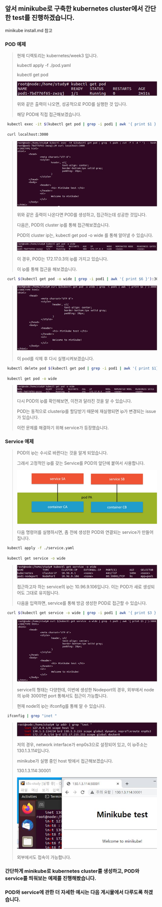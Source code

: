 ## 앞서 minikube로 구축한 kubernetes cluster에서 간단한 test를 진행하겠습니다.
   minikube install.md 참고

### POD 예제
>
> 현재 디렉토리는 kubernetes/week3 입니다.
>
> kubectl apply -f ./pod.yaml
>
> kubectl get pod
> 
> <img src="/images/minikube/17.JPG">
>
> 위와 같은 출력이 나오면, 성공적으로 POD를 실행한 것 입니다.
>
> 해당 POD에 직접 접근해보겠습니다.
``` bash
 kubectl exec -it $(kubectl get pod | grep -i pod1 | awk '{ print $1 }' ) -- bash
 
 curl localhost:3000
``` 
> <img src="/images/minikube/18.JPG">
> 
> 위와 같은 출력이 나온다면 POD를 생성하고, 접근하는데 성공한 것입니다.
> 
> 다음은, POD의 cluster ip를 통해 접근해보겠습니다.
> 
> POD의 cluster ip는, kubectl get pod -o wide 를 통해 알아낼 수 있습니다.
> 
> <img src="/images/minikube/20.JPG">
> 
> 이 경우, POD는 172.17.0.3의 ip를 가지고 있습니다.
>
> 이 ip를 통해 접근을 해보겠습니다.
```  bash
 curl $(kubectl get pod -o wide | grep -i pod1 | awk '{ print $6 }'):3000
``` 
> <img src="/images/minikube/19.JPG">
>
> 이 pod를 삭제 후 다시 실행시켜보겠습니다.
``` bash
 kubectl delete pod $(kubectl get pod | grep -i pod1 | awk '{ print $1}')
 
 kubectl get pod -o wide
```
> <img src="/images/minikube/21.JPG">
> 
> 다시 POD의 ip를 확인해보면, 이전과 달라진 것을 알 수 있습니다.
> 
> POD는 동적으로 clusterip를 할당받기 때문에 재실행되면 ip가 변경되는 issue가 있습니다.
>
> 이런 문제를 해결하기 위해 service가 등장했습니다.
>
### Service 예제
>
> POD의 ip는 수시로 바뀐다는 것을 알게 되었습니다.
> 
> 그래서 고정적인 ip를 갖는 Service를 POD의 앞단에 붙여서 사용합니다.
> 
> <img src="/images/minikube/22.jpg">
> 
> 다음 명령어를 실행하시면, 좀 전에 생성한 POD와 연결되는 service가 만들어집니다.
```  bash
 kubectl apply -f ./service.yaml

 kubectl get service -o wide
``` 
> <img src="/images/minikube/23.JPG">
> 
> 접근하고자 하는 service의 ip는 10.96.9.106입니다. 이는 POD가 새로 생성되어도 그대로 유지됩니다.
> 
> 다음을 입력하면, service를 통해 방금 생성한 POD로 접근할 수 있습니다.
```  bash
 curl $(kubectl get service -o wide | grep -i pod1 | awk '{ print $3 }'):3000
``` 
> <img src="/images/minikube/24.JPG">
> 
> service의 형태는 다양한데, 이번에 생성한 Nodeport의 경우, 외부에서 node의 ip와 30001번 port 통해서도 접근이 가능합니다.
> 
> 현재 node의 ip는 ifconfig를 통해 알 수 있습니다.
```  bash
 ifconfig | grep "inet "
``` 
> <img src="/images/minikube/25.JPG">
>
> 저의 경우, network interface가 enp0s3으로 설정되어 있고, 이 ip주소는 130.1.3.114입니다.
>
> minikube가 실행 중인 host 밖에서 접근해보겠습니다.
> 
> 130.1.3.114:30001
> 
> <img src="/images/minikube/26.JPG">
> 
> 외부에서도 접속이 가능합니다.
>
### 간단하게 minikube로 kubernetes cluster를 생성하고, POD와 service를 띄워보는 예제를 진행해봤습니다.

### POD와 service에 관한 더 자세한 예시는 다음 게시물에서 다루도록 하겠습니다.
